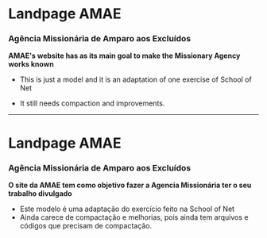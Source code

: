 # Landpage AMAE

### Agência Missionária de Amparo aos Excluídos

**AMAE's website has as its main goal to make the Missionary Agency works known**


* This is just a model and it is an adaptation of one exercise of School of Net

* It still needs compaction and improvements.

____

# Landpage AMAE

### Agência Missionária de Amparo aos Excluídos

**O site da AMAE tem como objetivo fazer a Agencia Missionária ter o seu trabalho divulgado**


* Este modelo é uma adaptação do exercício feito na School of Net
* Ainda carece de compactação e melhorias, pois ainda tem arquivos e códigos que precisam de compactação.